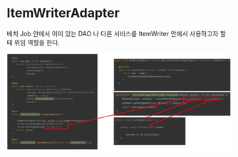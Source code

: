 # ItemWriterAdapter

배치 Job 안에서 이미 있는 DAO 나 다른 서비스를 ItemWriter 안에서 사용하고자 할 때 위임 역할을 한다.

![iwa](./imgs/itemwriteradapter.png)